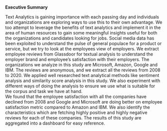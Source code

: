 <B>Executive Summary</B>

Text Analytics is gaining importance with each passing day and individuals and organizations are exploring ways to use this to their own advantage. We too attempt to leverage the benefits of text analytics and implement it in the area of human resources to gain some meaningful insights useful for both the organizations and candidates looking for jobs. Social media data has been exploited to understand the pulse of general populace for a product or service, but we try to look at the employees view of employers. We extract employee reviews from Glassdoor for textual analysis to understand the employer brand and employee’s satisfaction with their employers.
The organizations we analyze in this study are Microsoft, Amazon, Google and IBM. The reviews are anonymous, and we extract all the reviews from 2008 to 2020. We applied well researched text analytical methods like sentiment analysis and similarity score analysis in this study. We also experiment with different ways of doing the analysis to ensure we use what is suitable for the corpus and task we have at hand.  
We found that the employee satisfaction with all the companies have declined from 2008 and Google and Microsoft are doing better on employee satisfaction metric compared to Amazon and IBM. We also identify the characteristics which are fetching highly positive and highly negative reviews for each of these companies. The results of this study are aggregated into a dashboard for easy reference.

